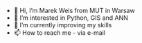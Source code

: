 - 👋 Hi, I’m Marek Weis from MUT in Warsaw
- 👀 I’m interested in Python, GIS and ANN
- 🌱 I’m currently improving my skills
- 📫 How to reach me - via e-mail
